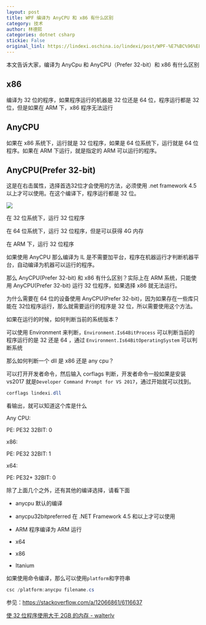 ```yaml
---
layout: post
title: WPF 编译为 AnyCPU 和 x86 有什么区别 
category: 技术 
author: 林德熙
categories: dotnet csharp
stickie: False
original_linl: https://lindexi.oschina.io/lindexi/post/WPF-%E7%BC%96%E8%AF%91%E4%B8%BA-AnyCPU-%E5%92%8C-x86-%E6%9C%89%E4%BB%80%E4%B9%88%E5%8C%BA%E5%88%AB.html
---
```


本文告诉大家，编译为 AnyCpu 和 AnyCPU（Prefer 32-bit）和 x86 有什么区别

<!--more-->
<!-- csdn -->

## x86

编译为 32 位的程序，如果程序运行的机器是 32 位还是 64 位，程序运行都是 32 位，但是如果在 ARM 下，x86 程序无法运行

## AnyCPU

如果在 x86 系统下，运行就是 32 位程序，如果是 64 位系统下，运行就是 64 位程序。如果在 ARM 下运行，就是指定的 ARM 可以运行的程序。

## AnyCPU(Prefer 32-bit)

这是在右击属性，选择首选32位才会使用的方法，必须使用 .net framework 4.5 以上才可以使用。在这个编译下，程序运行都是 32 位。

![](http://7xqpl8.com1.z0.glb.clouddn.com/34fdad35-5dfe-a75b-2b4b-8c5e313038e2%2F201712151723520171225151314.jpg)

在 32 位系统下，运行 32 位程序

在 64 位系统下，运行 32 位程序，但是可以获得 4G 内存

在 ARM 下，运行 32 位程序

如果使用 AnyCPU 那么编译为 IL 是不需要加平台，程序在机器运行才判断机器平台，自动编译为机器可以运行的程序。

那么 AnyCPU(Prefer 32-bit) 和 x86 有什么区别？实际上在 ARM 系统，只能使用 AnyCPU(Prefer 32-bit) 运行 32 位程序，如果选择 x86 就无法运行。

为什么需要在 64 位的设备使用 AnyCPU(Prefer 32-bit)，因为如果存在一些库只能在 32位程序运行，那么就需要运行的程序是 32 位，所以需要使用这个方法。

如果在运行的时候，如何判断当前的系统版本？

可以使用 Environment 来判断，`Environment.Is64BitProcess` 可以判断当前的程序运行的是 32 还是 64 ，通过 `Environment.Is64BitOperatingSystem` 可以判断系统

那么如何判断一个 dll 是 x86 还是 any cpu？

可以打开开发者命令，然后输入 corflags 判断，开发者命令一般如果是安装 vs2017 就是`Developer Command Prompt for VS 2017`，通过开始就可以找到。

```csharp
corflags lindexi.dll
```

看输出，就可以知道这个库是什么

Any CPU:

PE: PE32
32BIT: 0

x86:

PE: PE32
32BIT: 1

x64:

PE: PE32+
32BIT: 0

除了上面几个之外，还有其他的编译选择，请看下面

- anycpu 默认的编译

- anycpu32bitpreferred 在  .NET Framework 4.5 和以上才可以使用

- ARM 程序编译为 ARM 运行

- x64

- x86

- Itanium 

如果使用命令编译，那么可以使用`platform`和字符串

```csharp
csc /platform:anycpu filename.cs  
```

参见：https://stackoverflow.com/a/12066861/6116637

[使 32 位程序使用大于 2GB 的内存 - walterlv](https://walterlv.github.io/windows/2017/09/12/32bit-application-use-large-memory.html )

  
